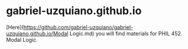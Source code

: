 # gabriel-uzquiano.github.io

[Here](https://github.com/gabriel-uzquiano/gabriel-uzquiano.github.io/Modal Logic.md) you will find materials for PHIL 452. Modal Logic.